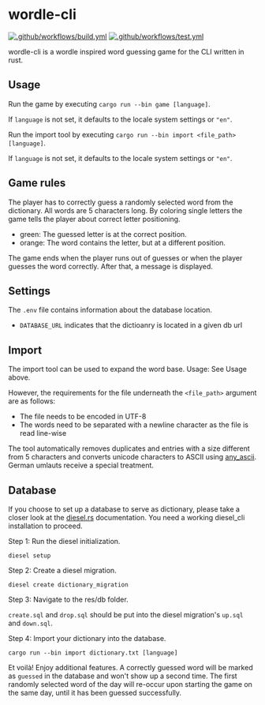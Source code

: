 # wordle-cli
[![.github/workflows/build.yml][build-badge]][build-url]
[![.github/workflows/test.yml][test-badge]][test-url]

[build-badge]: https://github.com/tohuwabohu-io/wordle-cli/actions/workflows/build.yml/badge.svg
[build-url]: https://github.com/tohuwabohu-io/wordle-cli/actions/workflows/build.yml
[test-badge]: https://github.com/tohuwabohu-io/wordle-cli/actions/workflows/test.yml/badge.svg
[test-url]: https://github.com/tohuwabohu-io/wordle-cli/actions/workflows/test.yml

wordle-cli is a wordle inspired word guessing game for the CLI written in rust.

## Usage
Run the game by executing
`
cargo run --bin game [language]
`.

If `language` is not set, it defaults to the locale system settings or `"en"`.


Run the import tool by executing
`
cargo run --bin import <file_path> [language]
`.

If `language` is not set, it defaults to the locale system settings or `"en"`.

## Game rules
The player has to correctly guess a randomly selected word from the dictionary. All words are 5 characters long. By coloring single letters the game tells the player about correct letter positioning.
* green: The guessed letter is at the correct position.
* orange: The word contains the letter, but at a different position.

The game ends when the player runs out of guesses or when the player guesses the word correctly. After that, a message is displayed. 

## Settings
The `.env` file contains information about the database location.
* `DATABASE_URL` indicates that the dictioanry is located in a given db url

## Import
The import tool can be used to expand the word base. Usage: See Usage above.

However, the requirements for the file underneath the `<file_path>` argument are as follows:
* The file needs to be encoded in UTF-8
* The words need to be separated with a newline character as the file is read line-wise

The tool automatically removes duplicates and entries with a size different from 5 characters and converts unicode characters to ASCII using [any_ascii]. German umlauts receive a special treatment.

## Database
If you choose to set up a database to serve as dictionary, please take a closer look at the [diesel.rs] documentation. You need a working diesel_cli installation to proceed.

Step 1: Run the diesel initialization.

`diesel setup`

Step 2: Create a diesel migration.

`diesel create dictionary_migration`

Step 3: Navigate to the res/db folder.

`create.sql` and `drop.sql` should be put into the diesel migration's `up.sql` and `down.sql`.

Step 4: Import your dictionary into the database. 

`cargo run --bin import dictionary.txt [language]`

Et voilà! Enjoy additional features. A correctly guessed word will be marked as `guessed` in the database and won't show up a second time. The first randomly selected word of the day will re-occur upon starting the game on the same day, until it has been guessed successfully.

[diesel.rs]: http://diesel.rs/guides/getting-started 
[any_ascii]: https://github.com/anyascii/anyascii

